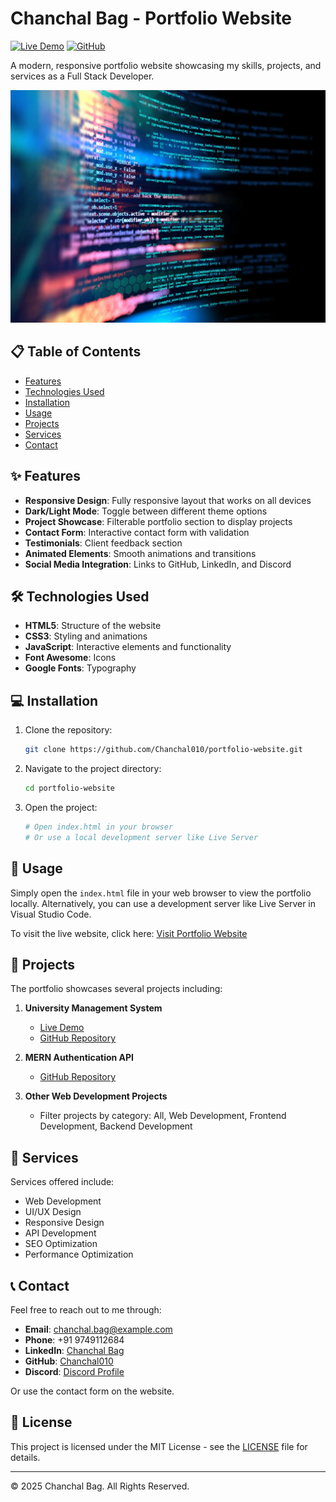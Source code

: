 # Chanchal Bag - Portfolio Website

[![Live Demo](https://img.shields.io/badge/Live-Demo-brightgreen)](https://portfolio-web-sepia-theta.vercel.app)
[![GitHub](https://img.shields.io/badge/GitHub-Repository-blue)](https://github.com/Chanchal010/portfolio-web)

A modern, responsive portfolio website showcasing my skills, projects, and services as a Full Stack Developer.

![Portfolio Preview](./assets/images/getty_1224500457_c7gd6b.webp)

## 📋 Table of Contents

- [Features](#features)
- [Technologies Used](#technologies-used)
- [Installation](#installation)
- [Usage](#usage)
- [Projects](#projects)
- [Services](#services)
- [Contact](#contact)

## ✨ Features

- **Responsive Design**: Fully responsive layout that works on all devices
- **Dark/Light Mode**: Toggle between different theme options
- **Project Showcase**: Filterable portfolio section to display projects
- **Contact Form**: Interactive contact form with validation
- **Testimonials**: Client feedback section
- **Animated Elements**: Smooth animations and transitions
- **Social Media Integration**: Links to GitHub, LinkedIn, and Discord

## 🛠️ Technologies Used

- **HTML5**: Structure of the website
- **CSS3**: Styling and animations
- **JavaScript**: Interactive elements and functionality
- **Font Awesome**: Icons
- **Google Fonts**: Typography

## 💻 Installation

1. Clone the repository:
   ```bash
   git clone https://github.com/Chanchal010/portfolio-website.git
   ```

2. Navigate to the project directory:
   ```bash
   cd portfolio-website
   ```

3. Open the project:
   ```bash
   # Open index.html in your browser
   # Or use a local development server like Live Server
   ```

## 🚀 Usage

Simply open the `index.html` file in your web browser to view the portfolio locally. Alternatively, you can use a development server like Live Server in Visual Studio Code.

To visit the live website, click here: [Visit Portfolio Website](https://portfolio-web-sepia-theta.vercel.app)

## 📂 Projects

The portfolio showcases several projects including:

1. **University Management System**
   - [Live Demo](https://university-management-system-server.onrender.com)
   - [GitHub Repository](https://github.com/Chanchal010/University-Management-System-server)

2. **MERN Authentication API**
   - [GitHub Repository](https://github.com/Chanchal010/authentication-Backend-API)

3. **Other Web Development Projects**
   - Filter projects by category: All, Web Development, Frontend Development, Backend Development

## 🔧 Services

Services offered include:

- Web Development
- UI/UX Design
- Responsive Design
- API Development
- SEO Optimization
- Performance Optimization

## 📞 Contact

Feel free to reach out to me through:

- **Email**: [chanchal.bag@example.com](mailto:chanchalbag112@gmail.com)
- **Phone**: +91 9749112684
- **LinkedIn**: [Chanchal Bag](https://www.linkedin.com/in/chanchal-bag-web-developer/)
- **GitHub**: [Chanchal010](https://github.com/Chanchal010)
- **Discord**: [Discord Profile](https://discord.com/channels/@me)

Or use the contact form on the website.

## 📄 License

This project is licensed under the MIT License - see the [LICENSE](LICENSE) file for details.

---

© 2025 Chanchal Bag. All Rights Reserved.
